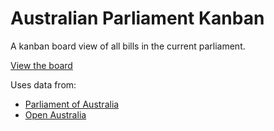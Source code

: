 # Australian Parliament Kanban

A kanban board view of all bills in the current parliament.

[View the board](https://coedice.github.io/parliament-kanban/)

Uses data from:

- [Parliament of Australia](https://www.aph.gov.au)
- [Open Australia](https://openaustralia.org.au)
